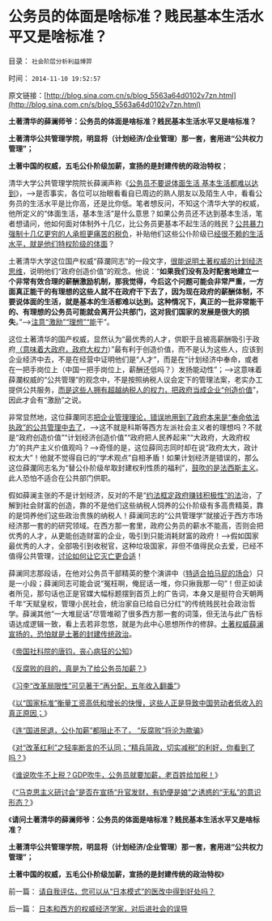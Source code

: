 # 公务员的体面是啥标准？贱民基本生活水平又是啥标准？

目录： `社会阶层分析利益博羿` 

时间： `2014-11-10 19:52:57` 

原文链接：[http://blog.sina.com.cn/s/blog_5563a64d0102v7zn.html](http://blog.sina.com.cn/s/blog_5563a64d0102v7zn.html)

**土著清华的薛澜师爷：公务员的体面是啥标准？贱民基本生活水平又是啥标准？**

**土著清华公共管理学院，明显将（计划经济/企业管理）那一套，套用进“公共权力管理”；**

**土著中国的权威，五毛公仆阶级加薪，宣扬的是封建传统的政治特权**；

清华大学公共管理学院院长薛澜声称《[公务员不要说体面生活
基本生活都难以达到](http://finance.qq.com/a/20141103/009443.htm?pgv_ref=aio2012&ptlang=2052)》，——>是否事实，各位可以抬眼看看自已周边的熟人朋友以及陌生人中，看看公务员的生活水平是比你高，还是比你低。笔者想反问，不知这个清华大学的权威，他所定义的“体面生活，基本生活”是什么意思？如果公务员还不达到基本生活，笔者想请问，他如何面对体制外十几亿，比公务员更基本不起生活的贱民？[公共暴力强制十几亿更穷的人承担更痛苦的税负](../../../2009/7/30/十几亿体制外老百姓的利益由谁呼吁.md)，补贴他们这些公仆阶级已[经很不赖的生活水平，就是他们特权阶级的体面](../../../2009/7/30/身享特权不感恩来不知福.md)？

土著清华大学这位国产权威“薛瀾同志”的一段文字，[很能说明土著权威的计划经济思维](../../../2009/1/22/计划经济和市场经济中的生产者角色差异.md)，说明他们“政府创造价值”的观念。他说：“**如果我们没有及时配套地建立一个非常有效合理的薪酬激励机制，那我觉得，今后这个问题可能会非常严重，一方面真正能干的有理想的这些人就不在政府干下去了，因为现在政府的薪酬体制，不要说体面的生活，就是基本的生活都难以达到。这种情况下，真正的一批非常能干的、有理想的公务员可能就会离开公共部门，这对我们国家的发展是很大的损失**。”——>[注意“激励”“理想”“能](../../../2014/3/8/经济学“激励理论”全部是伪科学，朱镕基同志的错误激励.md)干”。

这位土著清华的国产权威，显然认为“最优秀的人才，供职于且被高薪酬吸引于政府[（意味着大政府，政府大权力](../../../2009/12/27/国家主义举国体制的低效率和根源.md)）”最有利于创造价值，而不是认为这些人，应该到企业经济中去，不是在经营中证明他们是“人才”，而是在“计划经济中奉命，或者在一把手岗位上（中国一把手岗位上，薪酬还低吗？）发扬能动性”；——>这意味着薛瀾权威的“公共管理”的观念中，不是按照纳税人议会定下的管理法案，老实办工提供公共服务，[而是这些人拥有超越纳税人的权力，把政府当成企业“创造价值](../../../2014/9/3/中国还在为惨败于甲午，举国叫好“再来一次”.md)”，因此才会有“激励”之说。

非常显然地，这位薛瀾同志[把企业管理理论，错误地用到了政府本来是“奉命依法执政”的公共管理中去了](../../../2012/5/31/计划经济从来不是大锅饭.md)，——>这不就是科斯等西方左派社会主义者的理想吗？不就是“政府创造价值”“计划经济创造价值”“政府把人民养起来”“大政府，大政府权力”的共产主义价值观吗？——>奇怪的是，这位薛同志同时却在说“政府太大，政计权太大”！他就不觉得自已的“学术观点”自相矛盾！如果计划经济是错误的，那么这位薛瀾同志名为“替公仆阶级牟取封建权利性质的福利”，[鼓吹的是法西斯主义](../../../2012/10/25/法西斯主义“右”和共产主义“左”的异与同.md)。此人恐怕不适合在公共部门供职。

假如薛澜主张的不是计划经济，反对的不是“[约法框定政府赚钱积极性”的法](../../../2010/10/23/民主社会法权大于政权；罗马“法治”仍未民主.md)治，了解到社会财富的创造，靠的不是他们这些纳税人饲养的公仆阶级有多高贵精英，靠的是饲养他们这些政治贵族的纳税人！薛澜同志的“公共管理学”就接近于西方市场经济那一套的的研究领域。在西方那一套里，政府公务员的薪水不能高，否则会把优秀的人才，从更能创造财富的企业，吸引到只能消耗财富的政府！——>假如国家最优秀的人才，全部吸引到收税官，这种垃圾国家，非但不值得民众去爱，已经不值得公共管理，[讨论如何让它灭亡更合适](../../../2014/10/29/孟子谈不爱国，朱元璋炮轰茅于轼.md)！

薛澜同志那段话，在他对公务员干部精英的整个演讲中（[特适合拍马屁的场合](../../../2009/8/1/民粹口号，特权阶层利益最大化最隐蔽的方法.md)）只是一小段；薛澜同志可能会说“冤枉啊，俺屁话一堆，你只揪我那一句”！但正如读者所见，那句话也正是官媒大幅标题摆到首页上的广告词，本身又是挺符合天朝两千年“天赋皇权，管理小民社会，统治家自已给自已分红”的传统贱民社会政治哲学。薛澜其他“一大堆屁话”尽管堆砌了很多西方那一套的词藻，但无法与此广告标语达成逻辑一致，看上去若非忽悠，就是为此中心思想所作的修辞。[土著权威薛澜宣扬的，恐怕就是土著的封建传统政治](../../../2009/7/30/小小特权之多乎哉？不多也！.md)。

《[帝国社科院的唐钧，丧心病狂的公知](http://blog.sina.com.cn/s/blog_5563a64d0102v4r7.html)》

《[反腐败的目的，真是为了给公务员加薪？](../../../2014/10/15/不宜对反腐败，寄予过高期望.md)》

《[习李“改革局限性”可见著于“再分配，五年收入翻番”](../../../2014/10/21/当前“改革”局限性可见著于“再分配，五年收入翻番”.md)》

《[以“国家标准”衡量工资高低和增长的快慢，这些人正是导致中国劳动者低收入的真正原因；](../../../2014/10/23/被民粹炮轰的科学：工资上涨过快，损害真实工资增长.md)》

《[连“国进民退，公仆加薪”都阻止不了，
“反腐败”将沦为欺骗](http://blog.sina.com.cn/s/blog_5563a64d0102v6rx.html)》

《[对“改革红利”之轻率断言的不认同；“精兵简政，切实减税”的利好，你看到了吗？](http://blog.sina.com.cn/s/blog_5563a64d0102v73f.html)》

《[谁说吹牛不上税？GDP吹牛，公务员就要加薪，老百姓给加税！](../../../2014/10/31/谁说吹牛不上税？GDP吹牛，公务员加薪，老百姓给加税！.md)》

《[“马克思主义研讨会”是否在宣扬“升官发财，有奶便是娘”之诱惑的“无私”的意识形态？](../../../2014/11/8/愚民们！谁是反对公务员自利加薪的“敌对意识形态”？.md)》

《**请问土著清华的薛澜师爷：公务员的体面是啥标准？贱民基本生活水平又是啥标准？**

**土著清华公共管理学院，明显将（计划经济/企业管理）那一套，套用进“公共权力管理”；**

**土著中国的权威，五毛公仆阶级加薪，宣扬的是封建传统的政治特权**》

前一篇： [请自我评估，您可以从“日本模式”的医改中得到好处吗？](../../../2014/11/12/请自我评估，您可以从“日本模式”的医改中得到好处吗？.md)

后一篇： [日本和西方的权威经济学家，对后进社会的误导](../../../2014/11/4/日本和西方的权威经济学家，对后进社会的误导.md)

